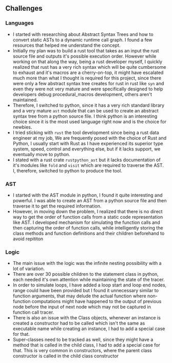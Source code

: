 ## Challenges

### Languages
- I started with researching about Abstract Syntax Trees and how to convert
  static ASTs to a dynamic runtime call graph. I found a few resources that
  helped me understand the concept.
- Initially my plan was to build a rust tool that takes as an input the rust
  source file and outputs it's possible execution order. However while working
  on that along the way, being a rust developer myself, I quickly realized that
  rust has a very rich syntax which will be quite cumbersome to exhaust and
  it's macros are a cherry-on-top, it might have escalated much more than what
  I thought is required for this project, since there were only a few abstract
  syntax tree creates for rust in rust like `syn` and even they were not very
  mature and were specifically designed to help developers debug
  procedural_macros development, others aren't maintained.
- Therefore, I switched to python, since it has a very rich standard library
  and a very mature `ast` module that can be used to create an abstract syntax
  tree from a python source file. I think python is an interesting choice since
  it is the most used language right now and is the choice for newbies.
- I tried sticking with `rust` the tool development since being a rust data
  engineer at my job, We are frequently posed with the choice of Rust and
  Python, I usually start with Rust as I have experienced its superior type
  system, speed, control and everything else, but if it lacks support, we
  eventually move to python. 
- I stated with a rust crate `rustpython_ast` but it lacks documentation of
  it's modules like `fold` and `visit` which are required to traverse the AST. 
  I, therefore, switched to python to produce the tool.

### AST
- I started with the AST module in python, I found it quite interesting and
  powerful. I was able to create an AST from a python source file and then
  traverse it to get the required information.
- However, in moving down the problem, I realized that there is no direct way
  to get the order of function calls from a static code representation like
  AST. I developed mechanism for simulating the function calls and then
  capturing the order of function calls, while intelligently storing the class
  methods and function definitions and their children beforehand to avoid
  repititon

### Logic
- The main issue with the logic was the infinite nesting possibility with a lot
  of variation.
- There are over 30 possible children to the statement class in python, each
  needed it's own attention while maintaining the state of the tracer.
- In order to simulate loops, I have added a loop start and loop end nodes,
  range could have been provided but I found it unnecessary similar to function
  arguments, that may delude the actual function where non-function
  computations might have happened to the output of previous node before the
  input of next node which may not be captured in function call tracer.
- There is also an issue with the Class objects, whenever an instance is
  created a constructor had to be called which isn't the same as executable
  name while creating an instance, I had to add a special case for that.
- Super-classes need to be tracked as well, since they might have a method that
  is called in the child class, I had to add a special case for that. This is
  very common in constructors, where the parent class constructor is called in
  the child class constructor
